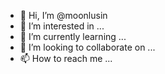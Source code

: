 - 👋 Hi, I’m @moonlusin
- 👀 I’m interested in ...
- 🌱 I’m currently learning ...
- 💞️ I’m looking to collaborate on ...
- 📫 How to reach me ...

<!---
moonlusin/moonlusin is a ✨ special ✨ repository because its `README.md` (this file) appears on your GitHub profile.
You can click the Preview link to take a look at your changes.
--->
